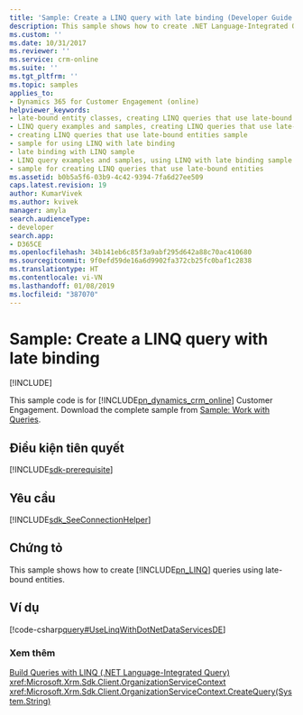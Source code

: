 ```yaml
---
title: 'Sample: Create a LINQ query with late binding (Developer Guide for Dynamics 365 for Customer Engagement)| MicrosoftDocs'
description: This sample shows how to create .NET Language-Integrated Query (LINQ) queries using late-bound entities
ms.custom: ''
ms.date: 10/31/2017
ms.reviewer: ''
ms.service: crm-online
ms.suite: ''
ms.tgt_pltfrm: ''
ms.topic: samples
applies_to:
- Dynamics 365 for Customer Engagement (online)
helpviewer_keywords:
- late-bound entity classes, creating LINQ queries that use late-bound entities sample
- LINQ query examples and samples, creating LINQ queries that use late-bound entities sample
- creating LINQ queries that use late-bound entities sample
- sample for using LINQ with late binding
- late binding with LINQ sample
- LINQ query examples and samples, using LINQ with late binding sample
- sample for creating LINQ queries that use late-bound entities
ms.assetid: b0b5a5f6-03b9-4c42-9394-7fa6d27ee509
caps.latest.revision: 19
author: KumarVivek
ms.author: kvivek
manager: amyla
search.audienceType:
- developer
search.app:
- D365CE
ms.openlocfilehash: 34b141eb6c85f3a9abf295d642a88c70ac410680
ms.sourcegitcommit: 9f0efd59de16a6d9902fa372cb25fc0baf1c2838
ms.translationtype: HT
ms.contentlocale: vi-VN
ms.lasthandoff: 01/08/2019
ms.locfileid: "387070"
---
```

# <a name="sample-create-a-linq-query-with-late-binding"></a>Sample: Create a LINQ query with late binding

[!INCLUDE[](../../includes/cc_applies_to_update_9_0_0.md)]

This sample code is for [!INCLUDE[pn_dynamics_crm_online](../../includes/pn-dynamics-crm-online.md)] Customer Engagement. Download the complete sample from [Sample: Work with Queries](https://code.msdn.microsoft.com/Sample-Work-with-Queries-8265a78e).  

## <a name="prerequisites"></a>Điều kiện tiên quyết
[!INCLUDE[sdk-prerequisite](../../includes/sdk-prerequisite.md)]
  
## <a name="requirements"></a>Yêu cầu  
[!INCLUDE[sdk_SeeConnectionHelper](../../includes/sdk-seeconnectionhelper.md)]
  
## <a name="demonstrates"></a>Chứng tỏ  
 This sample shows how to create [!INCLUDE[pn_LINQ](../../includes/pn-linq.md)] queries using late-bound entities.  
  
## <a name="example"></a>Ví dụ  
 [!code-csharp[query#UseLinqWithDotNetDataServicesDE](../../snippets/csharp/CRMV8/query/cs/uselinqwithdotnetdataservicesde.cs#uselinqwithdotnetdataservicesde)]  
  
### <a name="see-also"></a>Xem thêm  
 [Build Queries with LINQ (.NET Language-Integrated Query)](build-queries-with-linq-net-language-integrated-query.md)   
 <xref:Microsoft.Xrm.Sdk.Client.OrganizationServiceContext>     
 <xref:Microsoft.Xrm.Sdk.Client.OrganizationServiceContext.CreateQuery(System.String)>
